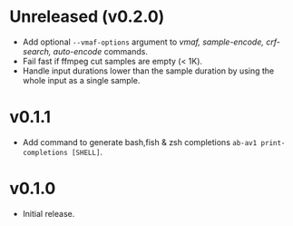 # Unreleased (v0.2.0)
* Add optional `--vmaf-options` argument to _vmaf, sample-encode, crf-search, auto-encode_ commands.
* Fail fast if ffmpeg cut samples are empty (< 1K).
* Handle input durations lower than the sample duration by using the whole input as a single sample.

# v0.1.1
* Add command to generate bash,fish & zsh completions `ab-av1 print-completions [SHELL]`.

# v0.1.0
* Initial release.
